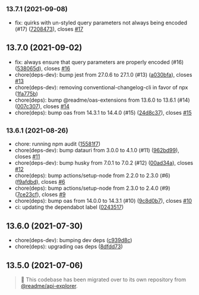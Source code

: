 ## <small>13.7.1 (2021-09-08)</small>

* fix: quirks with un-styled query parameters not always being encoded (#17) ([7208473](https://github.com/readmeio/oas-to-har/commit/7208473)), closes [#17](https://github.com/readmeio/oas-to-har/issues/17)



## 13.7.0 (2021-09-02)

* fix: always ensure that query parameters are properly encoded (#16) ([538065d](https://github.com/readmeio/oas-to-har/commit/538065d)), closes [#16](https://github.com/readmeio/oas-to-har/issues/16)
* chore(deps-dev): bump jest from 27.0.6 to 27.1.0 (#13) ([a030bfa](https://github.com/readmeio/oas-to-har/commit/a030bfa)), closes [#13](https://github.com/readmeio/oas-to-har/issues/13)
* chore(deps-dev): removing conventional-changelog-cli in favor of npx ([1fa775b](https://github.com/readmeio/oas-to-har/commit/1fa775b))
* chore(deps): bump @readme/oas-extensions from 13.6.0 to 13.6.1 (#14) ([007c307](https://github.com/readmeio/oas-to-har/commit/007c307)), closes [#14](https://github.com/readmeio/oas-to-har/issues/14)
* chore(deps): bump oas from 14.3.1 to 14.4.0 (#15) ([24d8c37](https://github.com/readmeio/oas-to-har/commit/24d8c37)), closes [#15](https://github.com/readmeio/oas-to-har/issues/15)



## <small>13.6.1 (2021-08-26)</small>

* chore: running npm audit ([15581f7](https://github.com/readmeio/oas-to-har/commit/15581f7))
* chore(deps-dev): bump datauri from 3.0.0 to 4.1.0 (#11) ([962bd99](https://github.com/readmeio/oas-to-har/commit/962bd99)), closes [#11](https://github.com/readmeio/oas-to-har/issues/11)
* chore(deps-dev): bump husky from 7.0.1 to 7.0.2 (#12) ([00ad34a](https://github.com/readmeio/oas-to-har/commit/00ad34a)), closes [#12](https://github.com/readmeio/oas-to-har/issues/12)
* chore(deps): bump actions/setup-node from 2.2.0 to 2.3.0 (#6) ([f9afdbd](https://github.com/readmeio/oas-to-har/commit/f9afdbd)), closes [#6](https://github.com/readmeio/oas-to-har/issues/6)
* chore(deps): bump actions/setup-node from 2.3.0 to 2.4.0 (#9) ([7ce23cf](https://github.com/readmeio/oas-to-har/commit/7ce23cf)), closes [#9](https://github.com/readmeio/oas-to-har/issues/9)
* chore(deps): bump oas from 14.0.0 to 14.3.1 (#10) ([9c8d0b7](https://github.com/readmeio/oas-to-har/commit/9c8d0b7)), closes [#10](https://github.com/readmeio/oas-to-har/issues/10)
* ci: updating the dependabot label ([0243517](https://github.com/readmeio/oas-to-har/commit/0243517))



## 13.6.0 (2021-07-30)

* chore(deps-dev): bumping dev deps ([c939d8c](https://github.com/readmeio/oas-to-har/commit/c939d8c))
* chore(deps): upgrading oas deps ([8dfdd73](https://github.com/readmeio/oas-to-har/commit/8dfdd73))



## 13.5.0 (2021-07-06)

> 📓 This codebase has been migrated over to its own repository from [@readme/api-explorer](https://github.com/readmeio/api-explorer).
